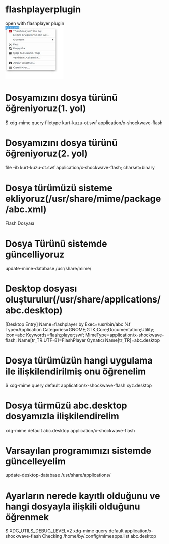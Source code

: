 # flashplayerplugin
open with flashplayer plugin<br/>
![flashplayerplugin](https://github.com/bayramkarahan/flashplayerplugin/blob/master/res.jpeg)<br/>

# Dosyamızını dosya türünü öğreniyoruz(1. yol)
$ xdg-mime query filetype kurt-kuzu-ot.swf 
application/x-shockwave-flash

# Dosyamızını dosya türünü öğreniyoruz(2. yol)
file -ib kurt-kuzu-ot.swf 
application/x-shockwave-flash; charset=binary

# Dosya türümüzü sisteme ekliyoruz(/usr/share/mime/package/abc.xml)
<?xml version="1.0" encoding="UTF-8"?>
<mime-info xmlns="http://www.freedesktop.org/standards/shared-mime-info">
  <mime-type type="application/x-shockwave-flash">
         <comment>Flash Dosyası</comment>
         <glob pattern="*.swf"/>
  </mime-type>
</mime-info>

# Dosya Türünü sistemde güncelliyoruz 
update-mime-database /usr/share/mime/


# Desktop dosyası oluşturulur(/usr/share/applications/abc.desktop)
[Desktop Entry]
Name=flashplayer by
Exec=/usr/bin/abc %f
Type=Application
Categories=GNOME;GTK;Core;Documentation;Utility;
Icon=abc
Keywords=flash;player;swf;
MimeType=application/x-shockwave-flash;
Name[tr_TR.UTF-8]=FlashPlayer Oynatıcı
Name[tr_TR]=abc.desktop


# Dosya türümüzün hangi uygulama ile ilişkilendirilmiş onu öğrenelim
$ xdg-mime query default application/x-shockwave-flash
xyz.desktop

# Dosya türmüzü abc.desktop dosyamızla ilişkilendirelim
xdg-mime default abc.desktop application/x-shockwave-flash

# Varsayılan programımızı sistemde güncelleyelim
update-desktop-database /usr/share/applications/

# Ayarların nerede kayıtlı olduğunu ve hangi dosyayla ilişkili olduğunu öğrenmek
$ XDG_UTILS_DEBUG_LEVEL=2 xdg-mime query default application/x-shockwave-flash
Checking /home/by/.config/mimeapps.list
abc.desktop


